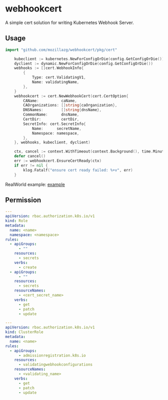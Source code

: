 # webhookcert

A simple cert solution for writing Kubernetes Webhook Server.

## Usage

```go
import "github.com/mozillazg/webhookcert/pkg/cert"

	kubeclient := kubernetes.NewForConfigOrDie(config.GetConfigOrDie())
	dyclient := dynamic.NewForConfigOrDie(config.GetConfigOrDie())
	webhooks := []cert.WebhookInfo{
		{
			Type: cert.ValidatingV1,
			Name: validatingName,
		},
	}
	webhookcert := cert.NewWebhookCert(cert.CertOption{
		CAName:          caName,
		CAOrganizations: []string{caOrganization},
		DNSNames:        []string{dnsName},
		CommonName:      dnsName,
		CertDir:         certDir,
		SecretInfo: cert.SecretInfo{
			Name:      secretName,
			Namespace: namespace,
		},
	}, webhooks, kubeclient, dyclient)

	ctx, cancel := context.WithTimeout(context.Background(), time.Minute)
	defer cancel()
	err := webhookcert.EnsureCertReady(ctx)
	if err != nil {
		klog.Fatalf("ensure cert ready failed: %+v", err)
	}
```

RealWorld example: [example](https://github.com/mozillazg/echo-k8s-webhook/blob/08aabec89bb8aac3edeeffe72ebd7b9bbaa5d40e/main.go#L85-L115)

## Permission

```yaml
---
apiVersion: rbac.authorization.k8s.io/v1
kind: Role
metadata:
  name: <name>
  namespace: <namespace>
rules:
  - apiGroups:
      - ""
    resources:
      - secrets
    verbs:
      - create
  - apiGroups:
      - ""
    resources:
      - secrets
    resourceNames:
      - <cert_secret_name>
    verbs:
      - get
      - patch
      - update

---
apiVersion: rbac.authorization.k8s.io/v1
kind: ClusterRole
metadata:
  name: <name>
rules:
  - apiGroups:
      - admissionregistration.k8s.io
    resources:
      - validatingwebhookconfigurations
    resourceNames:
      - <validating_name>
    verbs:
      - get
      - patch
      - update
```
